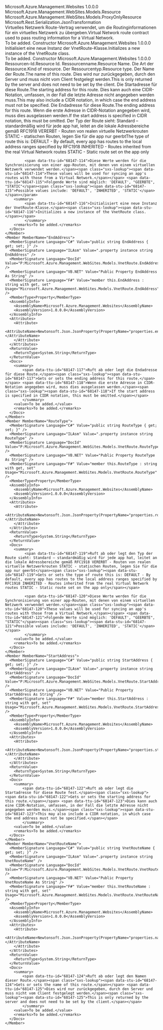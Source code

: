 <Type Name="VnetRoute" FullName="Microsoft.Azure.Management.WebSites.Models.VnetRoute">
  <TypeSignature Language="C#" Value="public class VnetRoute : Microsoft.Azure.Management.WebSites.Models.ProxyOnlyResource" />
  <TypeSignature Language="ILAsm" Value=".class public auto ansi beforefieldinit VnetRoute extends Microsoft.Azure.Management.WebSites.Models.ProxyOnlyResource" />
  <TypeSignature Language="DocId" Value="T:Microsoft.Azure.Management.WebSites.Models.VnetRoute" />
  <TypeSignature Language="VB.NET" Value="Public Class VnetRoute&#xA;Inherits ProxyOnlyResource" />
  <TypeSignature Language="F#" Value="type VnetRoute = class&#xA;    inherit ProxyOnlyResource" />
  <AssemblyInfo>
    <AssemblyName>Microsoft.Azure.Management.Websites</AssemblyName>
    <AssemblyVersion>1.0.0.0</AssemblyVersion>
  </AssemblyInfo>
  <Base>
    <BaseTypeName>Microsoft.Azure.Management.WebSites.Models.Resource</BaseTypeName>
    <BaseTypeName FrameworkAlternate="azure-dotnet">Microsoft.Azure.Management.WebSites.Models.ProxyOnlyResource</BaseTypeName>
  </Base>
  <Interfaces />
  <Attributes>
    <Attribute>
      <AttributeName>Microsoft.Rest.Serialization.JsonTransformation</AttributeName>
    </Attribute>
  </Attributes>
  <Docs>
    <summary>
            <span data-ttu-id="68147-101">Virtuelles Netzwerk Route-Vertrag verwendet, um die Routinginformationen für ein virtuelles Netzwerk zu übergeben.</span><span class="sxs-lookup"><span data-stu-id="68147-101">Virtual Network route contract used to pass routing information for a Virtual Network.</span></span>
            </summary>
    <remarks>To be added.</remarks>
  </Docs>
  <Members>
    <Member MemberName=".ctor">
      <MemberSignature Language="C#" Value="public VnetRoute ();" />
      <MemberSignature Language="ILAsm" Value=".method public hidebysig specialname rtspecialname instance void .ctor() cil managed" />
      <MemberSignature Language="DocId" Value="M:Microsoft.Azure.Management.WebSites.Models.VnetRoute.#ctor" />
      <MemberSignature Language="VB.NET" Value="Public Sub New ()" />
      <MemberType>Constructor</MemberType>
      <AssemblyInfo>
        <AssemblyName>Microsoft.Azure.Management.Websites</AssemblyName>
        <AssemblyVersion>1.0.0.0</AssemblyVersion>
      </AssemblyInfo>
      <Parameters />
      <Docs>
        <summary>
            <span data-ttu-id="68147-102">Initialisiert eine neue Instanz der VnetRoute-Klasse.</span><span class="sxs-lookup"><span data-stu-id="68147-102">Initializes a new instance of the VnetRoute class.</span></span>
            </summary>
        <remarks>To be added.</remarks>
      </Docs>
    </Member>
    <Member MemberName=".ctor">
      <MemberSignature Language="C#" Value="public VnetRoute (string id = null, string name = null, string kind = null, string type = null, string vnetRouteName = null, string startAddress = null, string endAddress = null, string routeType = null);" />
      <MemberSignature Language="ILAsm" Value=".method public hidebysig specialname rtspecialname instance void .ctor(string id, string name, string kind, string type, string vnetRouteName, string startAddress, string endAddress, string routeType) cil managed" />
      <MemberSignature Language="DocId" Value="M:Microsoft.Azure.Management.WebSites.Models.VnetRoute.#ctor(System.String,System.String,System.String,System.String,System.String,System.String,System.String,System.String)" />
      <MemberSignature Language="VB.NET" Value="Public Sub New (Optional id As String = null, Optional name As String = null, Optional kind As String = null, Optional type As String = null, Optional vnetRouteName As String = null, Optional startAddress As String = null, Optional endAddress As String = null, Optional routeType As String = null)" />
      <MemberSignature Language="F#" Value="new Microsoft.Azure.Management.WebSites.Models.VnetRoute : string * string * string * string * string * string * string * string -&gt; Microsoft.Azure.Management.WebSites.Models.VnetRoute" Usage="new Microsoft.Azure.Management.WebSites.Models.VnetRoute (id, name, kind, type, vnetRouteName, startAddress, endAddress, routeType)" />
      <MemberType>Constructor</MemberType>
      <AssemblyInfo>
        <AssemblyName>Microsoft.Azure.Management.Websites</AssemblyName>
        <AssemblyVersion>1.0.0.0</AssemblyVersion>
      </AssemblyInfo>
      <Parameters>
        <Parameter Name="id" Type="System.String" />
        <Parameter Name="name" Type="System.String" />
        <Parameter Name="kind" Type="System.String" />
        <Parameter Name="type" Type="System.String" />
        <Parameter Name="vnetRouteName" Type="System.String" />
        <Parameter Name="startAddress" Type="System.String" />
        <Parameter Name="endAddress" Type="System.String" />
        <Parameter Name="routeType" Type="System.String" />
      </Parameters>
      <Docs>
        <param name="id"><span data-ttu-id="68147-103">Ressourcen-Id.</span><span class="sxs-lookup"><span data-stu-id="68147-103">Resource Id.</span></span></param>
        <param name="name"><span data-ttu-id="68147-104">Ressourcenname.</span><span class="sxs-lookup"><span data-stu-id="68147-104">Resource Name.</span></span></param>
        <param name="kind"><span data-ttu-id="68147-105">Die Art der Ressource.</span><span class="sxs-lookup"><span data-stu-id="68147-105">Kind of resource.</span></span></param>
        <param name="type"><span data-ttu-id="68147-106">Der Ressourcentyp.</span><span class="sxs-lookup"><span data-stu-id="68147-106">Resource type.</span></span></param>
        <param name="vnetRouteName"><span data-ttu-id="68147-107">Der Name der Route.</span><span class="sxs-lookup"><span data-stu-id="68147-107">The name of this route.</span></span> <span data-ttu-id="68147-108">Dies wird nur zurückgegeben, durch den Server und muss nicht vom Client festgelegt werden.</span><span class="sxs-lookup"><span data-stu-id="68147-108">This is only returned by the server and does not need to be set by the client.</span></span></param>
        <param name="startAddress"><span data-ttu-id="68147-109">Die Startadresse für diese Route.</span><span class="sxs-lookup"><span data-stu-id="68147-109">The starting address for this route.</span></span>
             <span data-ttu-id="68147-110">Dies kann auch eine CIDR-Notation, umfassen, in der Fall die letzte Adresse nicht angegeben werden muss.</span><span class="sxs-lookup"><span data-stu-id="68147-110">This may also include a CIDR notation, in which case the end address must not be specified.</span></span></param>
        <param name="endAddress"><span data-ttu-id="68147-111">Die Endadresse für diese Route.</span><span class="sxs-lookup"><span data-stu-id="68147-111">The ending address for this route.</span></span> <span data-ttu-id="68147-112">Wenn die erste Adresse in CIDR-Notation angegeben wird, muss dies ausgelassen werden.</span><span class="sxs-lookup"><span data-stu-id="68147-112">If the start address is specified in CIDR notation, this must be omitted.</span></span></param>
        <param name="routeType"><span data-ttu-id="68147-113">Der Typ der Route sieht: Standard – standardmäßig wird für jede app hat, leitet an die lokale Adressbereiche gemäß RFC1918 VERERBT - Routen von realen virtuelle Netzwerkrouten STATIC - statischen Routen, legen Sie für die app nur geerbt</span><span class="sxs-lookup"><span data-stu-id="68147-113">The type of route this is: DEFAULT - By default, every app has routes to the local address ranges specified by RFC1918 INHERITED - Routes inherited from the real Virtual Network routes STATIC - Static route set on the app only</span></span>
             
             <span data-ttu-id="68147-114">Diese Werte werden für die Synchronisierung von einer app-Routen, mit denen von einem virtuellen Netzwerk verwendet werden.</span><span class="sxs-lookup"><span data-stu-id="68147-114">These values will be used for syncing an app's routes with those from a Virtual Network.</span></span> <span data-ttu-id="68147-115">Folgende Werte sind möglich: 'DEFAULT', "GEERBTE", "STATIC"</span><span class="sxs-lookup"><span data-stu-id="68147-115">Possible values include: 'DEFAULT', 'INHERITED', 'STATIC'</span></span></param>
        <summary>
             <span data-ttu-id="68147-116">Initialisiert eine neue Instanz der VnetRoute-Klasse.</span><span class="sxs-lookup"><span data-stu-id="68147-116">Initializes a new instance of the VnetRoute class.</span></span>
             </summary>
        <remarks>To be added.</remarks>
      </Docs>
    </Member>
    <Member MemberName="EndAddress">
      <MemberSignature Language="C#" Value="public string EndAddress { get; set; }" />
      <MemberSignature Language="ILAsm" Value=".property instance string EndAddress" />
      <MemberSignature Language="DocId" Value="P:Microsoft.Azure.Management.WebSites.Models.VnetRoute.EndAddress" />
      <MemberSignature Language="VB.NET" Value="Public Property EndAddress As String" />
      <MemberSignature Language="F#" Value="member this.EndAddress : string with get, set" Usage="Microsoft.Azure.Management.WebSites.Models.VnetRoute.EndAddress" />
      <MemberType>Property</MemberType>
      <AssemblyInfo>
        <AssemblyName>Microsoft.Azure.Management.Websites</AssemblyName>
        <AssemblyVersion>1.0.0.0</AssemblyVersion>
      </AssemblyInfo>
      <Attributes>
        <Attribute>
          <AttributeName>Newtonsoft.Json.JsonProperty(PropertyName="properties.endAddress")</AttributeName>
        </Attribute>
      </Attributes>
      <ReturnValue>
        <ReturnType>System.String</ReturnType>
      </ReturnValue>
      <Docs>
        <summary>
            <span data-ttu-id="68147-117">Ruft ab oder legt die Endadresse für diese Route.</span><span class="sxs-lookup"><span data-stu-id="68147-117">Gets or sets the ending address for this route.</span></span> <span data-ttu-id="68147-118">Wenn die erste Adresse in CIDR-Notation angegeben wird, muss dies ausgelassen werden.</span><span class="sxs-lookup"><span data-stu-id="68147-118">If the start address is specified in CIDR notation, this must be omitted.</span></span>
            </summary>
        <value>To be added.</value>
        <remarks>To be added.</remarks>
      </Docs>
    </Member>
    <Member MemberName="RouteType">
      <MemberSignature Language="C#" Value="public string RouteType { get; set; }" />
      <MemberSignature Language="ILAsm" Value=".property instance string RouteType" />
      <MemberSignature Language="DocId" Value="P:Microsoft.Azure.Management.WebSites.Models.VnetRoute.RouteType" />
      <MemberSignature Language="VB.NET" Value="Public Property RouteType As String" />
      <MemberSignature Language="F#" Value="member this.RouteType : string with get, set" Usage="Microsoft.Azure.Management.WebSites.Models.VnetRoute.RouteType" />
      <MemberType>Property</MemberType>
      <AssemblyInfo>
        <AssemblyName>Microsoft.Azure.Management.Websites</AssemblyName>
        <AssemblyVersion>1.0.0.0</AssemblyVersion>
      </AssemblyInfo>
      <Attributes>
        <Attribute>
          <AttributeName>Newtonsoft.Json.JsonProperty(PropertyName="properties.routeType")</AttributeName>
        </Attribute>
      </Attributes>
      <ReturnValue>
        <ReturnType>System.String</ReturnType>
      </ReturnValue>
      <Docs>
        <summary>
             <span data-ttu-id="68147-119">Ruft ab oder legt den Typ der Route sieht: Standard – standardmäßig wird für jede app hat, leitet an die lokale Adressbereiche gemäß RFC1918 VERERBT - Routen von realen virtuelle Netzwerkrouten STATIC - statischen Routen, legen Sie für die app nur geerbt</span><span class="sxs-lookup"><span data-stu-id="68147-119">Gets or sets the type of route this is: DEFAULT - By default, every app has routes to the local address ranges specified by RFC1918 INHERITED - Routes inherited from the real Virtual Network routes STATIC - Static route set on the app only</span></span>
             
             <span data-ttu-id="68147-120">Diese Werte werden für die Synchronisierung von einer app-Routen, mit denen von einem virtuellen Netzwerk verwendet werden.</span><span class="sxs-lookup"><span data-stu-id="68147-120">These values will be used for syncing an app's routes with those from a Virtual Network.</span></span> <span data-ttu-id="68147-121">Folgende Werte sind möglich: 'DEFAULT', "GEERBTE", "STATIC"</span><span class="sxs-lookup"><span data-stu-id="68147-121">Possible values include: 'DEFAULT', 'INHERITED', 'STATIC'</span></span>
             </summary>
        <value>To be added.</value>
        <remarks>To be added.</remarks>
      </Docs>
    </Member>
    <Member MemberName="StartAddress">
      <MemberSignature Language="C#" Value="public string StartAddress { get; set; }" />
      <MemberSignature Language="ILAsm" Value=".property instance string StartAddress" />
      <MemberSignature Language="DocId" Value="P:Microsoft.Azure.Management.WebSites.Models.VnetRoute.StartAddress" />
      <MemberSignature Language="VB.NET" Value="Public Property StartAddress As String" />
      <MemberSignature Language="F#" Value="member this.StartAddress : string with get, set" Usage="Microsoft.Azure.Management.WebSites.Models.VnetRoute.StartAddress" />
      <MemberType>Property</MemberType>
      <AssemblyInfo>
        <AssemblyName>Microsoft.Azure.Management.Websites</AssemblyName>
        <AssemblyVersion>1.0.0.0</AssemblyVersion>
      </AssemblyInfo>
      <Attributes>
        <Attribute>
          <AttributeName>Newtonsoft.Json.JsonProperty(PropertyName="properties.startAddress")</AttributeName>
        </Attribute>
      </Attributes>
      <ReturnValue>
        <ReturnType>System.String</ReturnType>
      </ReturnValue>
      <Docs>
        <summary>
            <span data-ttu-id="68147-122">Ruft ab oder legt die Startadresse für diese Route fest.</span><span class="sxs-lookup"><span data-stu-id="68147-122">Gets or sets the starting address for this route.</span></span> <span data-ttu-id="68147-123">Dies kann auch eine CIDR-Notation, umfassen, in der Fall die letzte Adresse nicht angegeben werden muss.</span><span class="sxs-lookup"><span data-stu-id="68147-123">This may also include a CIDR notation, in which case the end address must not be specified.</span></span>
            </summary>
        <value>To be added.</value>
        <remarks>To be added.</remarks>
      </Docs>
    </Member>
    <Member MemberName="VnetRouteName">
      <MemberSignature Language="C#" Value="public string VnetRouteName { get; set; }" />
      <MemberSignature Language="ILAsm" Value=".property instance string VnetRouteName" />
      <MemberSignature Language="DocId" Value="P:Microsoft.Azure.Management.WebSites.Models.VnetRoute.VnetRouteName" />
      <MemberSignature Language="VB.NET" Value="Public Property VnetRouteName As String" />
      <MemberSignature Language="F#" Value="member this.VnetRouteName : string with get, set" Usage="Microsoft.Azure.Management.WebSites.Models.VnetRoute.VnetRouteName" />
      <MemberType>Property</MemberType>
      <AssemblyInfo>
        <AssemblyName>Microsoft.Azure.Management.Websites</AssemblyName>
        <AssemblyVersion>1.0.0.0</AssemblyVersion>
      </AssemblyInfo>
      <Attributes>
        <Attribute>
          <AttributeName>Newtonsoft.Json.JsonProperty(PropertyName="properties.name")</AttributeName>
        </Attribute>
      </Attributes>
      <ReturnValue>
        <ReturnType>System.String</ReturnType>
      </ReturnValue>
      <Docs>
        <summary>
            <span data-ttu-id="68147-124">Ruft ab oder legt den Namen dieser Route.</span><span class="sxs-lookup"><span data-stu-id="68147-124">Gets or sets the name of this route.</span></span> <span data-ttu-id="68147-125">Dies wird nur zurückgegeben, durch den Server und muss nicht vom Client festgelegt werden.</span><span class="sxs-lookup"><span data-stu-id="68147-125">This is only returned by the server and does not need to be set by the client.</span></span>
            </summary>
        <value>To be added.</value>
        <remarks>To be added.</remarks>
      </Docs>
    </Member>
  </Members>
</Type>
